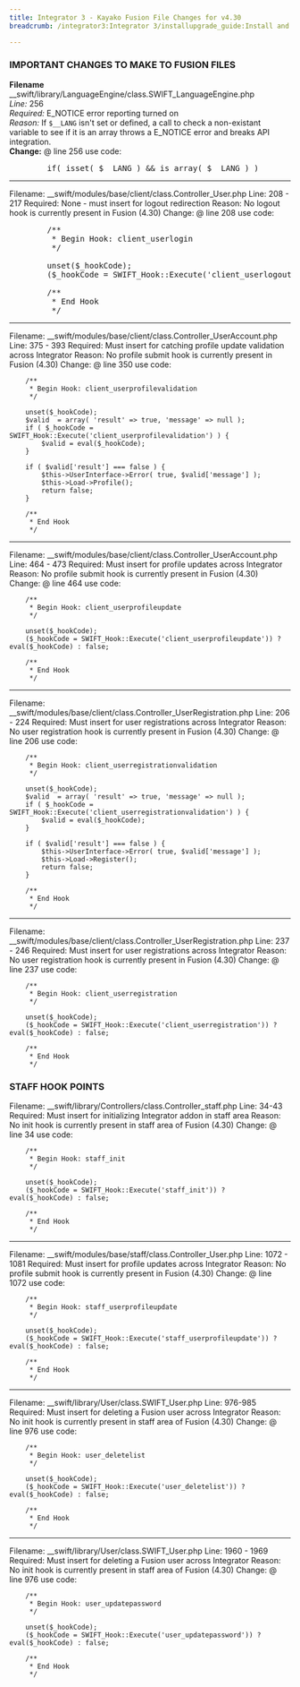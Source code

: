 ```yaml
---
title: Integrator 3 - Kayako Fusion File Changes for v4.30
breadcrumb: /integrator3:Integrator 3/installupgrade_guide:Install and Upgrade Guide/fusionfilechanges:4.30

---
```



### IMPORTANT CHANGES TO MAKE TO FUSION FILES

**Filename**	__swift/library/LanguageEngine/class.SWIFT_LanguageEngine.php<br/>
*Line:* 256<br/>
*Required:* E_NOTICE error reporting turned on<br/>
*Reason:* If `$__LANG` isn't set or defined, a call to check a non-existant variable to see if it is an array throws a E_NOTICE error and breaks API integration.<br/>
**Change:** @ line 256 use code:
<pre>
		if( isset( $__LANG ) && is_array( $__LANG ) )
</pre>

---

Filename:	__swift/modules/base/client/class.Controller_User.php
Line:		208 - 217
Required:	None - must insert for logout redirection
Reason:		No logout hook is currently present in Fusion (4.30)
Change:		@ line 208 use code:
<pre>
		/**
		 * Begin Hook: client_userlogin
		 */

		unset($_hookCode);
		($_hookCode = SWIFT_Hook::Execute('client_userlogout')) ? eval($_hookCode) : false;

		/**
		 * End Hook
		 */
</pre>

---

Filename:	__swift/modules/base/client/class.Controller_UserAccount.php
Line:		375 - 393
Required:	Must insert for catching profile update validation across Integrator
Reason:		No profile submit hook is currently present in Fusion (4.30)
Change:		@ line 350 use code:

		/**
		 * Begin Hook: client_userprofilevalidation
		 */

		unset($_hookCode);
		$valid	= array( 'result' => true, 'message' => null );
		if ( $_hookCode = SWIFT_Hook::Execute('client_userprofilevalidation') ) {
			$valid = eval($_hookCode);
		}
		
		if ( $valid['result'] === false ) {
			$this->UserInterface->Error( true, $valid['message'] );
			$this->Load->Profile();
			return false;
		}
		
		/**
		 * End Hook
		 */
		 
---

Filename:	__swift/modules/base/client/class.Controller_UserAccount.php
Line:		464 - 473
Required:	Must insert for profile updates across Integrator
Reason:		No profile submit hook is currently present in Fusion (4.30)
Change:		@ line 464 use code:

		/**
		 * Begin Hook: client_userprofileupdate
		 */

		unset($_hookCode);
		($_hookCode = SWIFT_Hook::Execute('client_userprofileupdate')) ? eval($_hookCode) : false;

		/**
		 * End Hook
		 */

---

Filename:	__swift/modules/base/client/class.Controller_UserRegistration.php
Line:		206 - 224
Required:	Must insert for user registrations across Integrator
Reason:		No user registration hook is currently present in Fusion (4.30)
Change:		@ line 206 use code:

		/**
		 * Begin Hook: client_userregistrationvalidation
		 */

		unset($_hookCode);
		$valid	= array( 'result' => true, 'message' => null );
		if ( $_hookCode = SWIFT_Hook::Execute('client_userregistrationvalidation') ) {
			$valid = eval($_hookCode);
		}
		
		if ( $valid['result'] === false ) {
			$this->UserInterface->Error( true, $valid['message'] );
			$this->Load->Register();
			return false;
		}
		
		/**
		 * End Hook
		 */

---

Filename:	__swift/modules/base/client/class.Controller_UserRegistration.php
Line:		237 - 246
Required:	Must insert for user registrations across Integrator
Reason:		No user registration hook is currently present in Fusion (4.30)
Change:		@ line 237 use code:

		/**
		 * Begin Hook: client_userregistration
		 */

		unset($_hookCode);
		($_hookCode = SWIFT_Hook::Execute('client_userregistration')) ? eval($_hookCode) : false;

		/**
		 * End Hook
		 */

### STAFF HOOK POINTS

Filename:	__swift/library/Controllers/class.Controller_staff.php
Line:		34-43
Required:	Must insert for initializing Integrator addon in staff area
Reason:		No init hook is currently present in staff area of Fusion (4.30)
Change:		@ line 34 use code:

		/**
		 * Begin Hook: staff_init
		 */

		unset($_hookCode);
		($_hookCode = SWIFT_Hook::Execute('staff_init')) ? eval($_hookCode) : false;

		/**
		 * End Hook
		 */

---

Filename:	__swift/modules/base/staff/class.Controller_User.php
Line:		1072 - 1081
Required:	Must insert for profile updates across Integrator
Reason:		No profile submit hook is currently present in Fusion (4.30)
Change:		@ line 1072 use code:

		/**
		 * Begin Hook: staff_userprofileupdate
		 */

		unset($_hookCode);
		($_hookCode = SWIFT_Hook::Execute('staff_userprofileupdate')) ? eval($_hookCode) : false;

		/**
		 * End Hook
		 */

---

Filename:	__swift/library/User/class.SWIFT_User.php
Line:		976-985
Required:	Must insert for deleting a Fusion user across Integrator
Reason:		No init hook is currently present in staff area of Fusion (4.30)
Change:		@ line 976 use code:

		/**
		 * Begin Hook: user_deletelist
		 */

		unset($_hookCode);
		($_hookCode = SWIFT_Hook::Execute('user_deletelist')) ? eval($_hookCode) : false;

		/**
		 * End Hook
		 */
		 
---

Filename:	__swift/library/User/class.SWIFT_User.php
Line:		1960 - 1969
Required:	Must insert for deleting a Fusion user across Integrator
Reason:		No init hook is currently present in staff area of Fusion (4.30)
Change:		@ line 976 use code:

		/**
		 * Begin Hook: user_updatepassword
		 */

		unset($_hookCode);
		($_hookCode = SWIFT_Hook::Execute('user_updatepassword')) ? eval($_hookCode) : false;

		/**
		 * End Hook
		 */